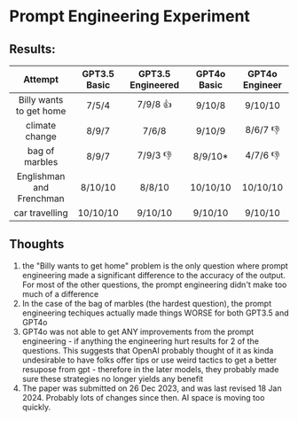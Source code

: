 # Prompt Engineering Experiment

## Results: 

| Attempt | GPT3.5 Basic | GPT3.5 Engineered   | GPT4o Basic    | GPT4o Engineer    |
| :---:   | :---: | :---: |:---: |:---: |
| Billy wants to get home | 7/5/4   | 7/9/8 👍   |9/10/8   |9/10/10   |
| climate change | 8/9/7   | 7/6/8   |9/10/9   |8/6/7 👎  |
| bag of marbles | 8/9/7   | 7/9/3 👎   |8/9/10*   |4/7/6 👎  |
| Englishman and Frenchman | 8/10/10   | 8/8/10   |10/10/10   |10/10/10   |
| car travelling  | 10/10/10   | 9/10/10   |9/10/10   |9/10/10   |




## Thoughts

1. the "Billy wants to get home" problem is the only question where prompt engineering made a significant difference to the accuracy of the output. For most of the other questions, the prompt engineering didn't make too much of a difference 
2. In the case of the bag of marbles (the hardest question), the prompt engineering techiques actually made things WORSE for both GPT3.5 and GPT4o 
3. GPT4o was not able to get ANY improvements from the prompt engineering - if anything the engineering hurt results for 2 of the questions. This suggests that OpenAI probably thought of it as kinda undesirable to have folks offer tips or use weird tactics to get a better resupose from gpt - therefore in the later models, they probably made sure these strategies no longer yields any benefit 
4. The paper was submitted on 26 Dec 2023, and was last revised 18 Jan 2024. Probably lots of changes since then. AI space is moving too quickly. 

 

